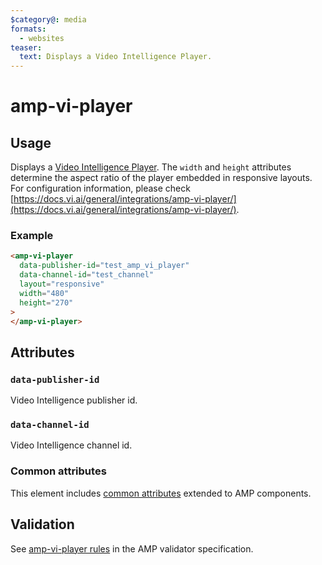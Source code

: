 ```yaml
---
$category@: media
formats:
  - websites
teaser:
  text: Displays a Video Intelligence Player.
---
```


<!--
Copyright 2021 The AMP HTML Authors. All Rights Reserved.

Licensed under the Apache License, Version 2.0 (the "License");
you may not use this file except in compliance with the License.
You may obtain a copy of the License at

      http://www.apache.org/licenses/LICENSE-2.0

Unless required by applicable law or agreed to in writing, software
distributed under the License is distributed on an "AS-IS" BASIS,
WITHOUT WARRANTIES OR CONDITIONS OF ANY KIND, either express or implied.
See the License for the specific language governing permissions and
limitations under the License.
-->

# amp-vi-player

## Usage

Displays a [Video Intelligence Player](https://www.vi.ai/).
The `width` and `height` attributes determine the aspect ratio of the player embedded in responsive layouts.
For configuration information, please check [https://docs.vi.ai/general/integrations/amp-vi-player/](https://docs.vi.ai/general/integrations/amp-vi-player/).

### Example

```html
<amp-vi-player
  data-publisher-id="test_amp_vi_player"
  data-channel-id="test_channel"
  layout="responsive"
  width="480"
  height="270"
>
</amp-vi-player>
```

## Attributes

### `data-publisher-id`

Video Intelligence publisher id.

### `data-channel-id`

Video Intelligence channel id.

### Common attributes

This element includes [common attributes](https://amp.dev/documentation/guides-and-tutorials/learn/common_attributes)
extended to AMP components.

## Validation

See [amp-vi-player rules](validator-amp-vi-player.protoascii) in the AMP validator specification.
